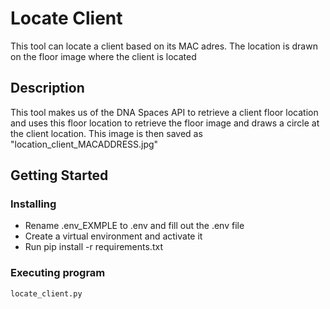 # Locate Client

This tool can locate a client based on its MAC adres. The location is drawn on the floor image where the client is located

## Description

This tool makes us of the DNA Spaces API to retrieve a client floor location and uses this floor location
to retrieve the floor image and draws a circle at the client location. This image is then saved as "location_client_MACADDRESS.jpg"

## Getting Started

### Installing

* Rename .env_EXMPLE to .env and fill out the .env file
* Create a virtual environment and activate it
* Run pip install -r requirements.txt

### Executing program

```
locate_client.py
```

